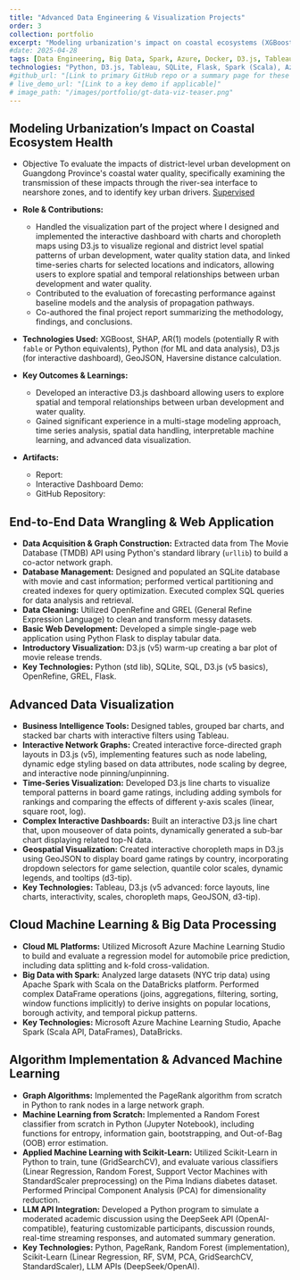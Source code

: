 ```yaml
---
title: "Advanced Data Engineering & Visualization Projects"
order: 3
collection: portfolio
excerpt: "Modeling urbanization's impact on coastal ecosystems (XGBoost, SHAP, D3.js dashboard) and advanced data engineering projects covering TMDB API, SQLite, Flask, Tableau, D3.js (graphs, interactivity, maps), Azure ML, Spark/Scala on DataBricks, PageRank, Random Forest from scratch, Scikit-Learn, and LLM API integration."
#date: 2025-04-28 
tags: [Data Engineering, Big Data, Spark, Azure, Docker, D3.js, Tableau, Machine Learning, Visualization, Python, Flask]
technologies: "Python, D3.js, Tableau, SQLite, Flask, Spark (Scala), Azure ML, DataBricks, Scikit-Learn, XGBoost, SHAP, PageRank, Random Forest, LLM APIs"
#github_url: "[Link to primary GitHub repo or a summary page for these projects]"
# live_demo_url: "[Link to a key demo if applicable]"
# image_path: "/images/portfolio/gt-data-viz-teaser.png"
---
```


## Modeling Urbanization’s Impact on Coastal Ecosystem Health
* Objective
To evaluate the impacts of district-level urban development on Guangdong Province's coastal water quality, specifically examining the transmission of these impacts through the river-sea interface to nearshore zones, and to identify key urban drivers. [Supervised](https://www.linkedin.com/in/mengmengliu-gatech/)

* **Role & Contributions:**
    * Handled the visualization part of the project where I designed and implemented the interactive dashboard with charts and choropleth maps using D3.js to visualize regional and district level spatial patterns of urban development, water quality station data, and linked time-series charts for selected locations and indicators, allowing users to explore spatial and temporal relationships between urban development and water quality.
    * Contributed to the evaluation of forecasting performance against baseline models and the analysis of propagation pathways.
    * Co-authored the final project report summarizing the methodology, findings, and conclusions.
* **Technologies Used:** XGBoost, SHAP, AR(1) models (potentially R with `fable` or Python equivalents), Python (for ML and data analysis), D3.js (for interactive dashboard), GeoJSON, Haversine distance calculation.
* **Key Outcomes & Learnings:**
    * Developed an interactive D3.js dashboard allowing users to explore spatial and temporal relationships between urban development and water quality.
    * Gained significant experience in a multi-stage modeling approach, time series analysis, spatial data handling, interpretable machine learning, and advanced data visualization.
* **Artifacts:**
    * Report:
    * Interactive Dashboard Demo:
    * GitHub Repository: 

## End-to-End Data Wrangling & Web Application
 
* **Data Acquisition & Graph Construction:** Extracted data from The Movie Database (TMDB) API using Python's standard library (`urllib`) to build a co-actor network graph.
* **Database Management:** Designed and populated an SQLite database with movie and cast information; performed vertical partitioning and created indexes for query optimization. Executed complex SQL queries for data analysis and retrieval.
* **Data Cleaning:** Utilized OpenRefine and GREL (General Refine Expression Language) to clean and transform messy datasets.
* **Basic Web Development:** Developed a simple single-page web application using Python Flask to display tabular data.
* **Introductory Visualization:** D3.js (v5) warm-up creating a bar plot of movie release trends.
* **Key Technologies:** Python (std lib), SQLite, SQL, D3.js (v5 basics), OpenRefine, GREL, Flask.

## Advanced Data Visualization
 
* **Business Intelligence Tools:** Designed tables, grouped bar charts, and stacked bar charts with interactive filters using Tableau.
* **Interactive Network Graphs:** Created interactive force-directed graph layouts in D3.js (v5), implementing features such as node labeling, dynamic edge styling based on data attributes, node scaling by degree, and interactive node pinning/unpinning.
* **Time-Series Visualization:** Developed D3.js line charts to visualize temporal patterns in board game ratings, including adding symbols for rankings and comparing the effects of different y-axis scales (linear, square root, log).
* **Complex Interactive Dashboards:** Built an interactive D3.js line chart that, upon mouseover of data points, dynamically generated a sub-bar chart displaying related top-N data.
* **Geospatial Visualization:** Created interactive choropleth maps in D3.js using GeoJSON to display board game ratings by country, incorporating dropdown selectors for game selection, quantile color scales, dynamic legends, and tooltips (d3-tip).
* **Key Technologies:** Tableau, D3.js (v5 advanced: force layouts, line charts, interactivity, scales, choropleth maps, GeoJSON, d3-tip).

## Cloud Machine Learning & Big Data Processing
 
* **Cloud ML Platforms:** Utilized Microsoft Azure Machine Learning Studio to build and evaluate a regression model for automobile price prediction, including data splitting and k-fold cross-validation.
* **Big Data with Spark:** Analyzed large datasets (NYC trip data) using Apache Spark with Scala on the DataBricks platform. Performed complex DataFrame operations (joins, aggregations, filtering, sorting, window functions implicitly) to derive insights on popular locations, borough activity, and temporal pickup patterns.
* **Key Technologies:** Microsoft Azure Machine Learning Studio, Apache Spark (Scala API, DataFrames), DataBricks.

## Algorithm Implementation & Advanced Machine Learning

* **Graph Algorithms:** Implemented the PageRank algorithm from scratch in Python to rank nodes in a large network graph.
* **Machine Learning from Scratch:** Implemented a Random Forest classifier from scratch in Python (Jupyter Notebook), including functions for entropy, information gain, bootstrapping, and Out-of-Bag (OOB) error estimation.
* **Applied Machine Learning with Scikit-Learn:** Utilized Scikit-Learn in Python to train, tune (GridSearchCV), and evaluate various classifiers (Linear Regression, Random Forest, Support Vector Machines with StandardScaler preprocessing) on the Pima Indians diabetes dataset. Performed Principal Component Analysis (PCA) for dimensionality reduction.
* **LLM API Integration:** Developed a Python program to simulate a moderated academic discussion using the DeepSeek API (OpenAI-compatible), featuring customizable participants, discussion rounds, real-time streaming responses, and automated summary generation.
* **Key Technologies:** Python, PageRank, Random Forest (implementation), Scikit-Learn (Linear Regression, RF, SVM, PCA, GridSearchCV, StandardScaler), LLM APIs (DeepSeek/OpenAI).
